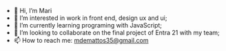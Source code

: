 - 👋 Hi, I’m Mari
- 👀 I’m interested in work in front end, design ux and ui;
- 🌱 I’m currently learning programing with JavaScript;
- 💞️ I’m looking to collaborate on the final project of Entra 21 with my team;
- 📫 How to reach me: mdemattos35@gmail.com

<!---
Mari-entra21/Mari-entra21 is a ✨ special ✨ repository because its `README.md` (this file) appears on your GitHub profile.
You can click the Preview link to take a look at your changes.
--->
